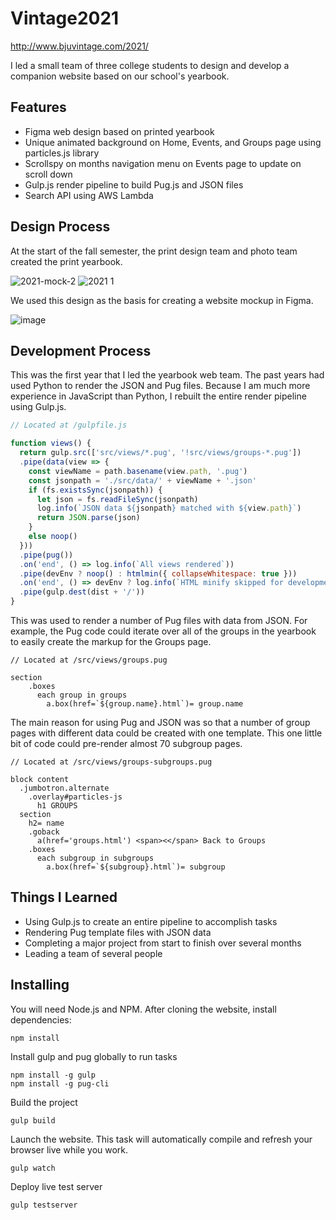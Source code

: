 # Vintage2021

http://www.bjuvintage.com/2021/

I led a small team of three college students to design and develop a companion website based on our school's yearbook.

## Features

- Figma web design based on printed yearbook
- Unique animated background on Home, Events, and Groups page using particles.js library
- Scrollspy on months navigation menu on Events page to update on scroll down
- Gulp.js render pipeline to build Pug.js and JSON files
- Search API using AWS Lambda

## Design Process

At the start of the fall semester, the print design team and photo team created the print yearbook.

![2021-mock-2](https://user-images.githubusercontent.com/17521691/185529747-4ca5ee28-7903-4926-b9c0-efba45eef702.jpg)
![2021 1](https://user-images.githubusercontent.com/17521691/185529754-492cc613-e1d1-4c42-aa18-88a07ab46be6.png)

We used this design as the basis for creating a website mockup in Figma.

![image](https://user-images.githubusercontent.com/17521691/185528491-06070146-d655-4ded-8c98-785fdac68de6.png)

## Development Process

This was the first year that I led the yearbook web team. The past years had used Python to render the JSON and Pug files. Because I am much more experience in JavaScript than Python, I rebuilt the entire render pipeline using Gulp.js.

```javascript
// Located at /gulpfile.js

function views() {
  return gulp.src(['src/views/*.pug', '!src/views/groups-*.pug'])
  .pipe(data(view => {
    const viewName = path.basename(view.path, '.pug')
    const jsonpath = './src/data/' + viewName + '.json'
    if (fs.existsSync(jsonpath)) {
      let json = fs.readFileSync(jsonpath)
      log.info(`JSON data ${jsonpath} matched with ${view.path}`)
      return JSON.parse(json)
    }
    else noop()
  }))  
  .pipe(pug())
  .on('end', () => log.info(`All views rendered`))
  .pipe(devEnv ? noop() : htmlmin({ collapseWhitespace: true }))
  .on('end', () => devEnv ? log.info(`HTML minify skipped for development environment`) : log.info(`HTML minified for production`))
  .pipe(gulp.dest(dist + '/'))
}
```
This was used to render a number of Pug files with data from JSON. For example, the Pug code could iterate over all of the groups in the yearbook to easily create the markup for the Groups page.
```pug
// Located at /src/views/groups.pug

section
    .boxes
      each group in groups
        a.box(href=`${group.name}.html`)= group.name
```
The main reason for using Pug and JSON was so that a number of group pages with different data could be created with one template. This one little bit of code could pre-render almost 70 subgroup pages.
```pug
// Located at /src/views/groups-subgroups.pug

block content
  .jumbotron.alternate
    .overlay#particles-js
      h1 GROUPS
  section 
    h2= name
    .goback
      a(href='groups.html') <span><</span> Back to Groups
    .boxes
      each subgroup in subgroups
        a.box(href=`${subgroup}.html`)= subgroup
 ```

## Things I Learned
- Using Gulp.js to create an entire pipeline to accomplish tasks
- Rendering Pug template files with JSON data
- Completing a major project from start to finish over several months
- Leading a team of several people

## Installing

You will need Node.js and NPM. After cloning the website, install dependencies:
```
npm install
```
Install gulp and pug globally to run tasks
```
npm install -g gulp
npm install -g pug-cli
```
Build the project
```
gulp build
```
Launch the website. This task will automatically compile and refresh your browser live while you work.
```
gulp watch
```
Deploy live test server
```
gulp testserver
```

